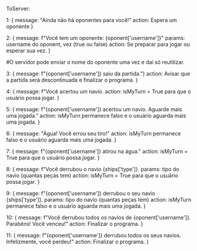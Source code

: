 ToServer:

1: {
  message: "Ainda não há oponentes para você!"
  action: Espera um oponente
}

2: {
  message: f"Você tem um oponente: {oponent['username']}"
  params: username do oponent, vez (true ou false)
  action: Se preparar para jogar ou esperar sua vez. 
}

#O servidor pode enviar o nome do oponente uma vez e daí só reutilizar.

3: {
  message: f"{oponent['username']} saiu da partida."}
  action: Avisar que a partida será descontinuada e finalizar o programa.
}

4: {
  message: f"Você acertou um navio.
  action: isMyTurn = True para que o usuário possa jogar.
}

5: {
  message: f"{oponent['username']} acertou um navio. Aguarde mais uma jogada."
  action: isMyTurn permanece falso e o usuário aguarda mais uma jogada.
} 

6: {
  message: "Água! Você errou seu tiro!"
  action: isMyTurn permanece falso e o usuário aguarda mais uma jogada.
}

7: {
  message: f"{oponent['username']} atirou na água."
  action: isMyTurn = True para que o usuário possa jogar.
}

8: {
  message: f"Você derrubou o navio {ships['type']}.
  params: tipo do navio (quantas peças tem)
  action: isMyTurn = True para que o usuário possa jogar.
}

9: {
  message: f"{oponent['username']} derrubou o seu navio {ships['type']}.
  params: tipo do navio (quantas peças tem)
  action: isMyTurn permanece falso e o usuário aguarda mais uma jogada.
}

10: {
  message: f"Você derrubou todos os navios de {oponent['username']}. Parabéns! Você venceu!"
  action: Finalizar o programa.
}

11: {
  message: f"{oponent['username']} derrubou todos os seus navios. Infelizmente, você perdeu!"
  action: Finalizar o programa.
}